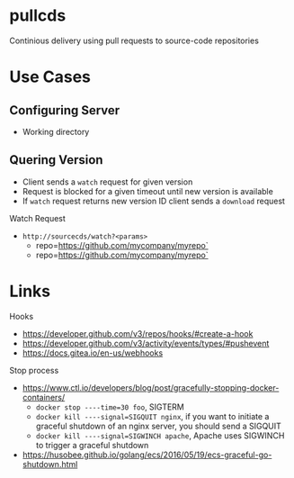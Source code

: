 # pullcds
Continious delivery using pull requests to source-code repositories

# Use Cases

## Configuring Server

- Working directory

## Quering Version

- Client sends a `watch` request for given version
- Request is blocked for a given timeout until new version is available
- If `watch` request returns new version ID client sends a `download` request

Watch Request
- `http://sourcecds/watch?<params>`
  - repo=https://github.com/mycompany/myrepo`
  - repo=https://github.com/mycompany/myrepo`


# Links

Hooks
- https://developer.github.com/v3/repos/hooks/#create-a-hook
- https://developer.github.com/v3/activity/events/types/#pushevent
- https://docs.gitea.io/en-us/webhooks

Stop process
- https://www.ctl.io/developers/blog/post/gracefully-stopping-docker-containers/
  - `docker stop ----time=30 foo`, SIGTERM
  - `docker kill ----signal=SIGQUIT nginx`, if you want to initiate a graceful shutdown of an nginx server, you should send a SIGQUIT
  - `docker kill ----signal=SIGWINCH apache`, Apache uses SIGWINCH to trigger a graceful shutdown
- https://husobee.github.io/golang/ecs/2016/05/19/ecs-graceful-go-shutdown.html